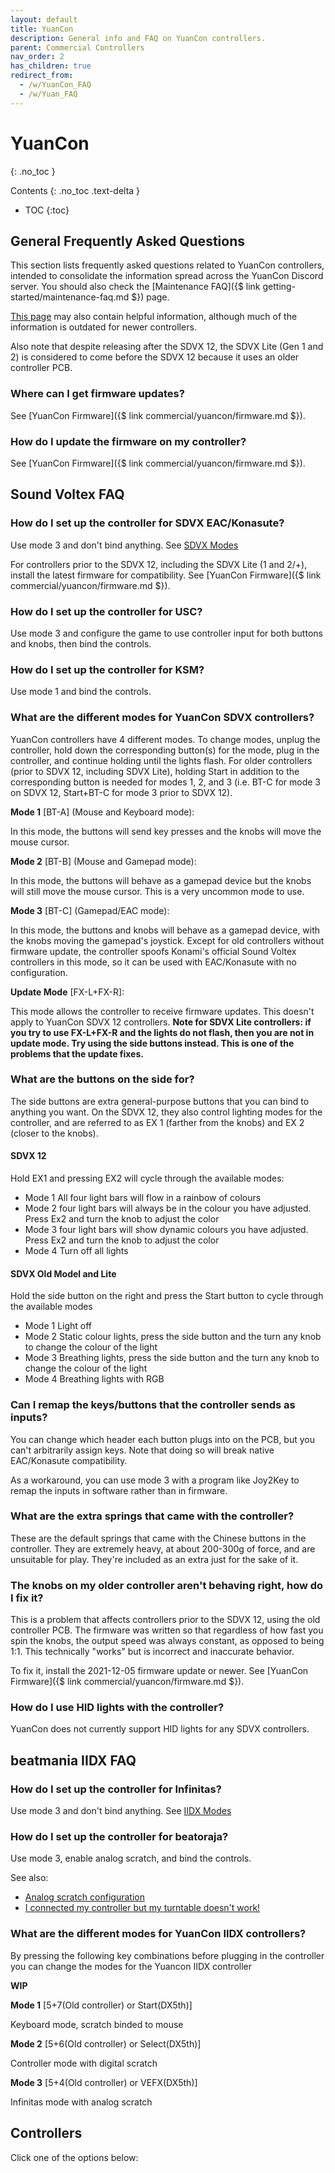 ```yaml
---
layout: default
title: YuanCon 
description: General info and FAQ on YuanCon controllers.
parent: Commercial Controllers
nav_order: 2
has_children: true
redirect_from:
  - /w/YuanCon_FAQ
  - /w/Yuan_FAQ
---
```


# YuanCon
{: .no_toc }

Contents
{: .no_toc .text-delta }

- TOC
{:toc}

## General Frequently Asked Questions

This section lists frequently asked questions related to YuanCon controllers, intended to consolidate the information spread across the YuanCon Discord server. You should also check the [Maintenance FAQ]({$ link getting-started/maintenance-faq.md $}) page.

[This page](https://oniichan.wtf/help/) may also contain helpful information, although much of the information is outdated for newer controllers.

Also note that despite releasing after the SDVX 12, the SDVX Lite (Gen 1 and 2) is considered to come before the SDVX 12 because it uses an older controller PCB. 

### Where can I get firmware updates?

See [YuanCon Firmware]({$ link commercial/yuancon/firmware.md $}).

### How do I update the firmware on my controller?

See [YuanCon Firmware]({$ link commercial/yuancon/firmware.md $}).

## Sound Voltex FAQ

### How do I set up the controller for SDVX EAC/Konasute?

Use mode 3 and don't bind anything. See [SDVX Modes](#what-are-the-different-modes-for-yuancon-sdvx-controllers)

For controllers prior to the SDVX 12, including the SDVX Lite (1 and 2/+), install the latest firmware for compatibility. See [YuanCon Firmware]({$ link commercial/yuancon/firmware.md $}).

### How do I set up the controller for USC?

Use mode 3 and configure the game to use controller input for both buttons and knobs, then bind the controls.

### How do I set up the controller for KSM?

Use mode 1 and bind the controls.

### What are the different modes for YuanCon SDVX controllers?

YuanCon controllers have 4 different modes. To change modes, unplug the controller, hold down the corresponding button(s) for the mode, plug in the controller, and continue holding until the lights flash. For older controllers (prior to SDVX 12, including SDVX Lite), holding Start in addition to the corresponding button is needed for modes 1, 2, and 3 (i.e. BT-C for mode 3 on SDVX 12, Start+BT-C for mode 3 prior to SDVX 12).

**Mode 1** [BT-A] (Mouse and Keyboard mode):

In this mode, the buttons will send key presses and the knobs will move the mouse cursor.

**Mode 2** [BT-B] (Mouse and Gamepad mode):

In this mode, the buttons will behave as a gamepad device but the knobs will still move the mouse cursor. This is a very uncommon mode to use.

**Mode 3** [BT-C] (Gamepad/EAC mode):

In this mode, the buttons and knobs will behave as a gamepad device, with the knobs moving the gamepad's joystick. Except for old controllers without firmware update, the controller spoofs Konami's official Sound Voltex controllers in this mode, so it can be used with EAC/Konasute with no configuration.

**Update Mode** [FX-L+FX-R]:

This mode allows the controller to receive firmware updates. This doesn't apply to YuanCon SDVX 12 controllers. **Note for SDVX Lite controllers: if you try to use FX-L+FX-R and the lights do not flash, then you are not in update mode. Try using the side buttons instead. This is one of the problems that the update fixes.**

### What are the buttons on the side for?

The side buttons are extra general-purpose buttons that you can bind to anything you want. On the SDVX 12, they also control lighting modes for the controller, and are referred to as EX 1 (farther from the knobs) and EX 2 (closer to the knobs).

#### SDVX 12

Hold EX1 and pressing EX2 will cycle through the available modes:

* Mode 1 All four light bars will flow in a rainbow of colours
* Mode 2 four light bars will always be in the colour you have adjusted. Press Ex2 and turn the knob to adjust the color
* Mode 3 four light bars will show dynamic colours you have adjusted. Press Ex2 and turn the knob to adjust the color
* Mode 4 Turn off all lights

#### SDVX Old Model and Lite

Hold the side button on the right and press the Start button to cycle through the available modes 

* Mode 1 Light off
* Mode 2 Static colour lights, press the side button and the turn any knob to change the colour of the light
* Mode 3 Breathing lights, press the side button and the turn any knob to change the colour of the light
* Mode 4 Breathing lights with RGB

### Can I remap the keys/buttons that the controller sends as inputs?

You can change which header each button plugs into on the PCB, but you can't arbitrarily assign keys. Note that doing so will break native EAC/Konasute compatibility.

As a workaround, you can use mode 3 with a program like Joy2Key to remap the inputs in software rather than in firmware.

### What are the extra springs that came with the controller?

These are the default springs that came with the Chinese buttons in the controller. They are extremely heavy, at about 200-300g of force, and are unsuitable for play. They're included as an extra just for the sake of it.

### The knobs on my older controller aren't behaving right, how do I fix it?

This is a problem that affects controllers prior to the SDVX 12, using the old controller PCB. The firmware was written so that regardless of how fast you spin the knobs, the output speed was always constant, as opposed to being 1:1. This technically "works" but is incorrect and inaccurate behavior.

To fix it, install the 2021-12-05 firmware update or newer. See [YuanCon Firmware]({$ link commercial/yuancon/firmware.md $}).

### How do I use HID lights with the controller?

YuanCon does not currently support HID lights for any SDVX controllers.

## beatmania IIDX FAQ

### How do I set up the controller for Infinitas?

Use mode 3 and don't bind anything. See [IIDX Modes](#what-are-the-different-modes-for-yuancon-iidx-controllers)

### How do I set up the controller for beatoraja?

Use mode 3, enable analog scratch, and bind the controls.

See also:
* [Analog scratch configuration](https://github.com/wcko87/beatoraja-english-guide/wiki/Configuration#analog-scratch)
* [I connected my controller but my turntable doesn't work!](https://github.com/wcko87/beatoraja-english-guide/wiki/FAQ-and-Troubleshooting#i-connected-my-controller-but-my-turntable-does-not-work)

### What are the different modes for YuanCon IIDX controllers?

By pressing the following key combinations before plugging in the controller you can change the modes for the Yuancon IIDX controller 

**WIP**

**Mode 1** [5+7(Old controller) or Start(DX5th)]

Keyboard mode, scratch binded to mouse

**Mode 2** [5+6(Old controller) or Select(DX5th)]

Controller mode with digital scratch

**Mode 3** [5+4(Old controller) or VEFX(DX5th)]

Infinitas mode with analog scratch

## Controllers

Click one of the options below: